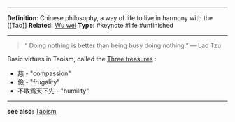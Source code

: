 ----

**Definition**: Chinese philosophy, a way of life to live in harmony with the [[Tao]]
**Related:** [Wu wei](https://en.wikipedia.org/wiki/Wu_wei)
**Type:** #keynote #life #unfinished

----
>“ Doing nothing is better than being busy doing nothing.”
> — Lao Tzu

Basic virtues in Taoism, called the [Three treasures](https://en.wikipedia.org/wiki/Three_Treasures_(Taoism)) :
- 慈 - "compassion"
- 儉 - "frugality"
- 不敢爲天下先 - "humility"

----
**see also:**
[Taoism](https://en.wikipedia.org/wiki/Taoism)